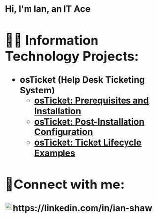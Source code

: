 <h1>Hi, I'm Ian, an IT Ace <https://www.linkedin.com/in/ian-shaw-065358267/>

<h2>👨‍💻 Information Technology Projects:</h2>

- <b>osTicket (Help Desk Ticketing System)</b>
  - [osTicket: Prerequisites and Installation](https://github.com/IanS71/osticket-prereqs)
  - [osTicket: Post-Installation Configuration](https://github.com/IanS71/post-install-config)
  - [osTicket: Ticket Lifecycle Examples](https://github.com/IanS71/ticket-lifecycle)


<h2>🤳Connect with me:</h2>

<img align="left" alt="Ian | LinkedIn" width="22px" src="https://cdn.jsdelivr.net/npm/simple-icons@v3/icons/linkedin.svg" />
https://linkedin.com/in/ian-shaw
